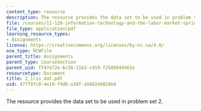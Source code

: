 ```yaml
---
content_type: resource
description: The resource provides the data set to be used in problem set 2.
file: /courses/11-128-information-technology-and-the-labor-market-spring-2005/47ff87c04e10f9d6a38fa5682e602ded_2_iris_dat.pdf
file_type: application/pdf
learning_resource_types:
- Assignments
license: https://creativecommons.org/licenses/by-nc-sa/4.0/
ocw_type: OCWFile
parent_title: Assignments
parent_type: CourseSection
parent_uid: ff47a72e-6c38-11b3-c459-f258994d461e
resourcetype: Document
title: 2_iris_dat.pdf
uid: 47ff87c0-4e10-f9d6-a38f-a5682e602ded
---
```

The resource provides the data set to be used in problem set 2.